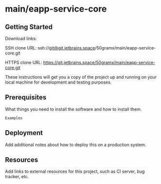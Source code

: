 # main/eapp-service-core



## Getting Started

Download links:

SSH clone URL: ssh://git@git.jetbrains.space/50gramx/main/eapp-service-core.git

HTTPS clone URL: https://git.jetbrains.space/50gramx/main/eapp-service-core.git



These instructions will get you a copy of the project up and running on your local machine for development and testing purposes.

## Prerequisites

What things you need to install the software and how to install them.

```
Examples
```

## Deployment

Add additional notes about how to deploy this on a production system.

## Resources

Add links to external resources for this project, such as CI server, bug tracker, etc.

